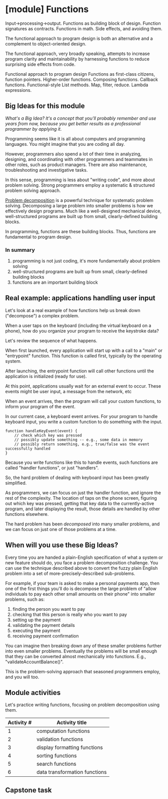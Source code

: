 # [module] Functions

Input->processing->output.
Functions as building block of design.
Function signatures as contracts.
Functions in math.
Side effects, and avoiding them.

The functional approach to program design is both an alternative and a complement to object-oriented design.

The functional approach, very broadly speaking, attempts to increase program clarity and maintainability by harnessing functions to reduce surprising side effects from code.

Functional approach to program design
Functions as first-class citizens, function pointers.
Higher-order functions.
Composing functions.
Callback functions.
Functional-style List methods. Map, filter, reduce.
Lambda expressions.

## Big Ideas for this module
_What's a Big Idea? It's a concept that you'll probably remember and use years from now, because you get better results as a professional programmer by applying it._

Programming seems like it is all about computers and programming languages. You might imagine that you are coding all day.

However, programmers also spend a lot of their time in analyzing, designing, and coordinating with other programmers and teammates in other roles, such as product managers. There are also maintenance, troubleshooting and investigative tasks.

In this sense, programming is less about "writing code", and more about problem solving. Strong programmers employ a systematic & structured problem solving approach.

[Problem decomposition](../glossary/problem_decomposition.md) is a powerful technique for systematic problem solving. Decomposing a large problem into smaller problems is how we effectively design programs. Much like a well-designed mechanical device, well-structured programs are built up from small, clearly-defined building blocks.

In programming, functions are these building blocks. Thus, functions are fundamental to program design.

### In summary
1. programming is not just coding, it's more fundamentally about problem solving
2. well-structured programs are built up from small, clearly-defined building blocks
3. functions are an important building block

## Real example: applications handling user input

Let's look at a real example of how functions help us break down ("decompose") a complex problem.

When a user taps on the keyboard (including the virtual keyboard on a phone), how do you organize your program to receive the keystroke data?

Let's review the sequence of what happens.

When first launched, every application will start up with a call to a "main" or "entrypoint" function. This function is called first, typically by the operating system.

After launching, the entrypoint function will call other functions until the application is initialized (ready for use). 

At this point, applications usually wait for an external event to occur. These events might be user input, a message from the network, etc

When an event arrives, then the program will call your custom functions, to inform your program of the event.

In our current case, a keyboard event arrives. For your program to handle keyboard input, you write a custom function to do something with the input.

```
function handleKeyEvent(event) {
    // check which key was pressed
    // possibly update something -- e.g., some data in memory
    // possibly return something, e.g., true/false was the event successfully handled
}
```

Because you write functions like this to handle events, such functions are called "handler functions", or just "handlers".

So, the hard problem of dealing with keyboard input has been greatly simplified.

As programmers, we can focus on just the handler function, and ignore the rest of the complexity. The location of taps on the phone screen, figuring out which key was pressed, getting that key data to the currently-active program, and later displaying the result, those details are handled by other functions elsewhere.

The hard problem has been _decomposed_ into many smaller problems, and we can focus on just one of those problems at a time.

## When will you use these Big Ideas? 

Every time you are handed a plain-English specification of what a system or new feature should do, you face a problem decomposition challenge. You can use the technique described above to convert the fuzzy plain English problem into a set of more-precisely-described sub-problems.

For example, if your team is asked to make a personal payments app, then one of the first things you'll do is decompose the large problem of "allow individuals to pay each other small amounts on their phone" into smaller problems, such as:

1. finding the person you want to pay
1. checking that this person is really who you want to pay
1. setting up the payment
1. validating the payment details
1. executing the payment
1. receiving payment confirmation

You can imagine then breaking down any of these smaller problems further into even smaller problems. Eventually the problems will be small enough that they can be converted almost mechanically into functions. E.g., "validateAccountBalance()".

This is the problem-solving approach that seasoned programmers employ, and you will too.

## Module activities

Let's practice writing functions, focusing on problem decomposition using them.

Activity #|Activity title
---|---
1|computation functions
2|validation functions
3|display formatting functions
4|sorting functions
5|search functions
6|data transformation functions

## Capstone task

